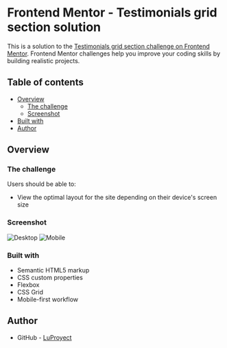 # Frontend Mentor - Testimonials grid section solution

This is a solution to the [Testimonials grid section challenge on Frontend Mentor](https://www.frontendmentor.io/challenges/testimonials-grid-section-Nnw6J7Un7). Frontend Mentor challenges help you improve your coding skills by building realistic projects. 

## Table of contents

- [Overview](#overview)
  - [The challenge](#the-challenge)
  - [Screenshot](#screenshot)
- [Built with](#built-with)
- [Author](#author)

## Overview

### The challenge

Users should be able to:

- View the optimal layout for the site depending on their device's screen size

### Screenshot

![Desktop](./screenshot1.png)
![Mobile](./screenshot2.png)

### Built with

- Semantic HTML5 markup
- CSS custom properties
- Flexbox
- CSS Grid
- Mobile-first workflow


## Author

- GitHub - [LuProyect](https://github.com/LuProyect)


